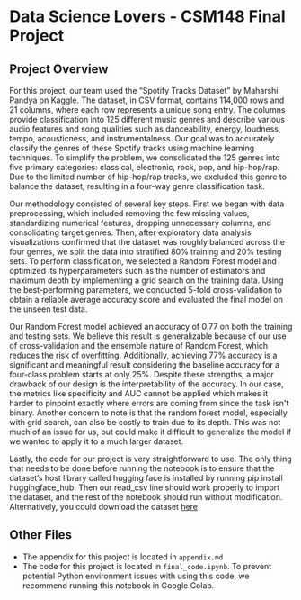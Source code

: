 # Data Science Lovers - CSM148 Final Project

## Project Overview

For this project, our team used the “Spotify Tracks Dataset” by Maharshi Pandya on Kaggle. The dataset, in CSV format, contains 114,000 rows and 21 columns, where each row represents a unique song entry. The columns provide classification into 125 different music genres and describe various audio features and song qualities such as danceability, energy, loudness, tempo, acousticness, and instrumentalness. Our goal was to accurately classify the genres of these Spotify tracks using machine learning techniques. To simplify the problem, we consolidated the 125 genres into five primary categories: classical, electronic, rock, pop, and hip-hop/rap. Due to the limited number of hip-hop/rap tracks, we excluded this genre to balance the dataset, resulting in a four-way genre classification task.

Our methodology consisted of several key steps. First we began with data preprocessing, which included removing the few missing values, standardizing numerical features, dropping unnecessary columns, and consolidating target genres. Then, after exploratory data analysis visualizations confirmed that the dataset was roughly balanced across the four genres, we split the data into stratified 80% training and 20% testing sets. To perform classification, we selected a Random Forest model and optimized its hyperparameters such as the number of estimators and maximum depth by implementing a grid search on the training data. Using the best-performing parameters, we conducted 5-fold cross-validation to obtain a reliable average accuracy score and evaluated the final model on the unseen test data.

Our Random Forest model achieved an accuracy of 0.77 on both the training and testing sets. We believe this result is generalizable because of our use of cross-validation and the ensemble nature of Random Forest, which reduces the risk of overfitting. Additionally, achieving 77% accuracy is a significant and meaningful result considering the baseline accuracy for a four-class problem starts at only 25%. Despite these strengths, a major drawback of our design is the interpretability of the accuracy. In our case, the metrics like specificity and AUC cannot be applied which makes it harder to pinpoint exactly where errors are coming from since the task isn't binary. Another concern to note is that the random forest model, especially with grid search, can also be costly to train due to its depth. This was not much of an issue for us, but could make it difficult to generalize the model if we wanted to apply it to a much larger dataset.

Lastly, the code for our project is very straightforward to use. The only thing that needs to be done before running the notebook is to ensure that the dataset’s host library called hugging face is installed by running pip install huggingface_hub. Then our read_csv line should work properly to import the dataset, and the rest of the notebook should run without modification. Alternatively, you could download the dataset [here](https://huggingface.co/datasets/maharshipandya/spotify-tracks-dataset)

## Other Files

* The appendix for this project is located in `appendix.md`
* The code for this project is located in `final_code.ipynb`. To prevent potential Python environment issues with using this code, we recommend running this notebook in Google Colab.

